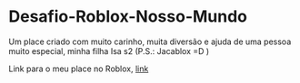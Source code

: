 # Desafio-Roblox-Nosso-Mundo
Um place criado com muito carinho, muita diversão e ajuda de uma pessoa muito especial, minha filha Isa s2 (P.S.: Jacablox =D )


Link para o meu place no Roblox, [link](https://www.roblox.com/games/10391098512/Nosso-Mundo-vanessa)
